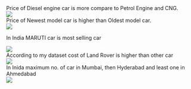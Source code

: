 <html>
  <body>
    

    
<figcaption>Price of Diesel engine car is more compare to Petrol Engine and CNG.</figcaption>   
<img src="https://user-images.githubusercontent.com/84467660/130099151-d7263f1a-37a6-43fc-970a-d8eae4fb808e.png">
   
   
<figcaption>Price of Newest model car is higher than Oldest model car.</figcaption>     
<img src="https://user-images.githubusercontent.com/84467660/130099871-1b2c900b-d144-4c1f-97e7-fab1f833d3b4.png">
    
<p> In India MARUTI car is most selling car </p>
<img src="https://user-images.githubusercontent.com/84467660/130101411-6721247e-a469-4b0b-b657-026f8e8d3ec3.png">    
    
<figcaption>According to my dataset cost of Land Rover is higher than other car</figcaption>     
<img src="https://user-images.githubusercontent.com/84467660/130102081-a8cb0677-8239-4dd9-be8d-eeddb82e407a.png"> 
    
<figcaption>In Inida maximum no. of car in Mumbai, then Hyderabad and least one in Ahmedabad </figcaption>     
<img src="https://user-images.githubusercontent.com/84467660/130102460-bcf1ac55-6f7c-4031-abaf-5261bc74ff18.png">     
    
  </body>
</html>
  
